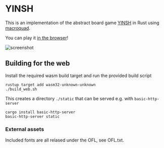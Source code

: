 # YINSH

This is an implementation of the abstract board game [YINSH](https://en.wikipedia.org/wiki/YINSH) in Rust using [macroquad](https://github.com/not-fl3/macroquad).

You can play it [in the browser](https://unvirtual.github.io/yinsh)!

![screenshot](https://raw.githubusercontent.com/unvirtual/yinsh-rs/main/screenshot/screenshot.png)

## Building for the web

Install the required wasm build target and run the provided build script

    rustup target add wasm32-unknown-unknown
    ./build_web.sh

This creates a directory `./static` that can be served e.g. with `basic-http-server`
  
    cargo install basic-http-server
    basic-http-server static

### External assets

Included fonts are all relased under the OFL, see OFL.txt.
